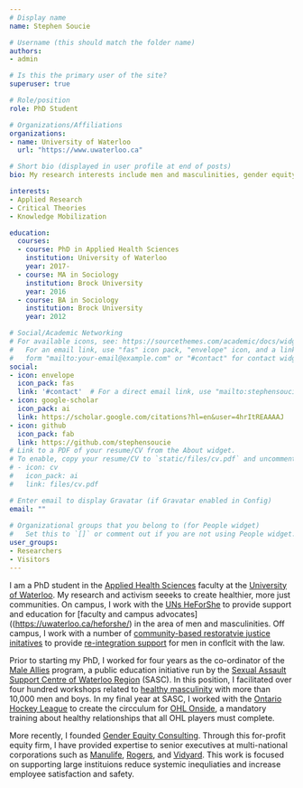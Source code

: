 ```yaml
---
# Display name
name: Stephen Soucie

# Username (this should match the folder name)
authors:
- admin

# Is this the primary user of the site?
superuser: true

# Role/position
role: PhD Student

# Organizations/Affiliations
organizations:
- name: University of Waterloo 
  url: "https://www.uwaterloo.ca"

# Short bio (displayed in user profile at end of posts)
bio: My research interests include men and masculinities, gender equity, and allyship.

interests:
- Applied Research
- Critical Theories
- Knowledge Mobilization

education:
  courses:
  - course: PhD in Applied Health Sciences
    institution: University of Waterloo
    year: 2017-
  - course: MA in Sociology
    institution: Brock University
    year: 2016
  - course: BA in Sociology
    institution: Brock University
    year: 2012

# Social/Academic Networking
# For available icons, see: https://sourcethemes.com/academic/docs/widgets/#icons
#   For an email link, use "fas" icon pack, "envelope" icon, and a link in the
#   form "mailto:your-email@example.com" or "#contact" for contact widget.
social:
- icon: envelope
  icon_pack: fas
  link: '#contact'  # For a direct email link, use "mailto:stephensoucie@gmail.com".
- icon: google-scholar
  icon_pack: ai
  link: https://scholar.google.com/citations?hl=en&user=4hrItREAAAAJ
- icon: github
  icon_pack: fab
  link: https://github.com/stephensoucie
# Link to a PDF of your resume/CV from the About widget.
# To enable, copy your resume/CV to `static/files/cv.pdf` and uncomment the lines below.  
# - icon: cv
#   icon_pack: ai
#   link: files/cv.pdf

# Enter email to display Gravatar (if Gravatar enabled in Config)
email: ""
  
# Organizational groups that you belong to (for People widget)
#   Set this to `[]` or comment out if you are not using People widget.  
user_groups:
- Researchers
- Visitors
---
```


I am a PhD student in the [Applied Health Sciences](https://uwaterloo.ca/applied-health-sciences/) faculty at the [University of Waterloo](https://uwaterloo.ca/). My research and activism seeeks to create healthier, more just communities. On campus, I work with the [UNs HeForShe](https://https://www.heforshe.org/en/) to provide support and education for [faculty and campus advocates]((https://uwaterloo.ca/heforshe/) in the area of men and masculinities. Off campus, I work with a number of [community-based restoratvie justice initatives](https://www.youtube.com/watch?v=bW0juNi-wb4/) to provide [re-integration support](https://cjiwr.com/stride/stride-men/) for men in conflcit with the law.

Prior to starting my PhD, I worked for four years as the co-ordinator of the [Male Allies](https://maleallies.org/) program, a public education initiative run by the [Sexual Assault Support Centre of Waterloo Region](https://sascwr.org/) (SASC). In this position, I facilitated over four hundred workshops related to [healthy masculinity](https://www.youtube.com/watch?v=vQZUtjQkdWs/) with more than 10,000 men and boys. In my final year at SASC, I worked with the [Ontario Hockey League](https://ontariohockeyleague.com/) to create the circculum for [OHL Onside](https://ontariohockeyleague.com/article/ohl-announces-launch-of-ohl-onside/), a mandatory training about healthy relationships that all OHL players must complete.

More recently, I founded [Gender Equity Consulting](https://genderequity.ca/). Through this for-profit equity firm, I have provided expertise to senior executives at multi-national corporations such as [Manulife](https://manulife.com/), [Rogers](https://rogers.com/), and [Vidyard](https://vidyard.com). This work is focused on supporting large instituions reduce systemic inequliaties and increase employee satisfaction and safety.
